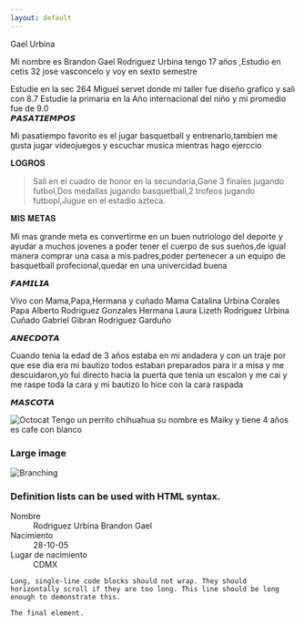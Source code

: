 ```yaml
---
layout: default
---
```


Gael Urbina

Mi nombre es Brandon Gael Rodriguez Urbina tengo 17 años ,Estudio en cetis 32 jose vasconcelo y voy en sexto semestre 

Estudie en la sec 264 Miguel servet donde mi taller fue diseño grafico y sali con 8.7
Estudie la primaria en la Año internacional del niño y mi promedio fue de 9.0  
𝙋𝘼𝙎𝘼𝙏𝙄𝙀𝙈𝙋𝙊𝙎 

Mi pasatiempo favorito es el jugar basquetball y entrenarlo,tambien me gusta jugar videojuegos y escuchar musica mientras hago ejerccio  

𝐋𝐎𝐆𝐑𝐎𝐒

> Sali en el cuadro de honor en la secundaria,Gane 3 finales jugando futbol,Dos medallas jugando basquetball,2 trofeos jugando futbopl,Jugue en el estadio azteca.
>
> 

𝐌𝐈𝐒 𝐌𝐄𝐓𝐀𝐒

Mi mas grande meta es convertirme en un buen nutriologo del deporte y ayudar a muchos jovenes a poder tener el cuerpo de sus sueños,de igual manera comprar una casa a mis padres,poder pertenecer a un equipo de basquetball profecional,quedar en una univercidad buena






𝙁𝘼𝙈𝙄𝙇𝙄𝘼

Vivo con Mama,Papa,Hermana y cuñado
Mama Catalina Urbina Corales 
Papa Alberto Rodriguez Gonzales
Hermana Laura Lizeth Rodriguez Urbina 
Cuñado Gabriel Gibran Rodriguez Garduño

𝘼𝙉𝙀𝘾𝘿𝙊𝙏𝘼

Cuando tenia la edad de 3 años estaba en mi andadera y con un traje por que ese dia era mi bautizo todos estaban preparados para ir a misa y me descuidaron,yo fui directo hacia la puerta que tenia un escalon y me cai y me raspe toda la cara y mi bautizo lo hice con la cara raspada



𝙈𝘼𝙎𝘾𝙊𝙏𝘼

![Octocat](https://github.githubassets.com/images/icons/emoji/octocat.png)
Tengo un perrito chihuahua su nombre es Maiky y tiene 4 años es cafe con blanco

### Large image

![Branching](https://github.com/vaibhavvikas/vaibhavvikas/raw/main/src/header_.png)


### Definition lists can be used with HTML syntax.

<dl>
<dt>Nombre</dt>
<dd>Rodriguez Urbina Brandon Gael</dd>
<dt>Nacimiento</dt>
<dd>28-10-05</dd>
<dt>Lugar de nacimiento</dt>
<dd>CDMX</dd>

</dl>

```
Long, single-line code blocks should not wrap. They should horizontally scroll if they are too long. This line should be long enough to demonstrate this.
```

```
The final element.
```
